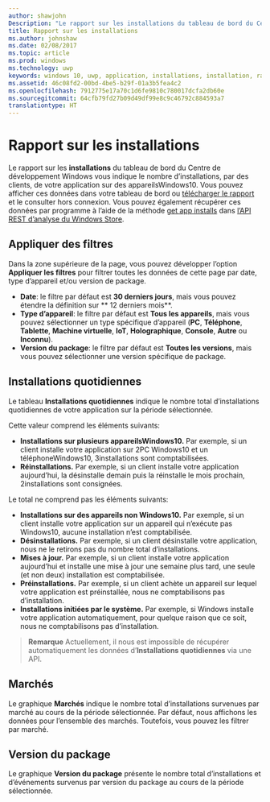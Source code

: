 ```yaml
---
author: shawjohn
Description: "Le rapport sur les installations du tableau de bord du Centre de développement Windows vous indique le nombre d’installations de votre application sur des appareilsWindows10."
title: Rapport sur les installations
ms.author: johnshaw
ms.date: 02/08/2017
ms.topic: article
ms.prod: windows
ms.technology: uwp
keywords: windows 10, uwp, application, installations, installation, rapport, analyse
ms.assetid: 46c08fd2-00bd-4be5-b29f-01a3b5fea4c2
ms.openlocfilehash: 7912775e17a70c1d6fe9810c780017dcfa2db60e
ms.sourcegitcommit: 64cfb79fd27b09d49df99e8c9c46792c884593a7
translationtype: HT
---
```

# <a name="installs-report"></a>Rapport sur les installations

Le rapport sur les **installations** du tableau de bord du Centre de développement Windows vous indique le nombre d’installations, par des clients, de votre application sur des appareilsWindows10. Vous pouvez afficher ces données dans votre tableau de bord ou [télécharger le rapport](download-analytic-reports.md) et le consulter hors connexion. Vous pouvez également récupérer ces données par programme à l’aide de la méthode [get app installs](../monetize/get-app-installs.md) dans [l’API REST d’analyse du Windows Store](../monetize/access-analytics-data-using-windows-store-services.md).


## <a name="apply-filters"></a>Appliquer des filtres


Dans la zone supérieure de la page, vous pouvez développer l’option **Appliquer les filtres** pour filtrer toutes les données de cette page par date, type d’appareil et/ou version de package.

-   **Date**: le filtre par défaut est **30 derniers jours**, mais vous pouvez étendre la définition sur **	12 derniers mois**.
-   **Type d’appareil**: le filtre par défaut est **Tous les appareils**, mais vous pouvez sélectionner un type spécifique d’appareil (**PC**, **Téléphone**, **Tablette**, **Machine virtuelle**, **IoT**, **Holographique**, **Console**, **Autre** ou **Inconnu**).
-   **Version du package**: le filtre par défaut est **Toutes les versions**, mais vous pouvez sélectionner une version spécifique de package.


## <a name="installs-daily"></a>Installations quotidiennes


Le tableau **Installations quotidiennes** indique le nombre total d’installations quotidiennes de votre application sur la période sélectionnée.

Cette valeur comprend les éléments suivants:
-   **Installations sur plusieurs appareilsWindows10.** Par exemple, si un client installe votre application sur 2PC Windows10 et un téléphoneWindows10, 3installations sont comptabilisées.
-   **Réinstallations.** Par exemple, si un client installe votre application aujourd’hui, la désinstalle demain puis la réinstalle le mois prochain, 2installations sont consignées.

Le total ne comprend pas les éléments suivants:
-   **Installations sur des appareils non Windows10.** Par exemple, si un client installe votre application sur un appareil qui n’exécute pas Windows10, aucune installation n’est comptabilisée.
-   **Désinstallations.** Par exemple, si un client désinstalle votre application, nous ne le retirons pas du nombre total d’installations.
-   **Mises à jour.** Par exemple, si un client installe votre application aujourd’hui et installe une mise à jour une semaine plus tard, une seule (et non deux) installation est comptabilisée.
-   **Préinstallations.** Par exemple, si un client achète un appareil sur lequel votre application est préinstallée, nous ne comptabilisons pas d’installation.
-   **Installations initiées par le système.** Par exemple, si Windows installe votre application automatiquement, pour quelque raison que ce soit, nous ne comptabilisons pas d’installation.

> **Remarque**  Actuellement, il nous est impossible de récupérer automatiquement les données d’**Installations quotidiennes** via une API.

## <a name="markets"></a>Marchés


Le graphique **Marchés** indique le nombre total d’installations survenues par marché au cours de la période sélectionnée. Par défaut, nous affichons les données pour l’ensemble des marchés. Toutefois, vous pouvez les filtrer par marché.


## <a name="package-version"></a>Version du package


Le graphique **Version du package** présente le nombre total d’installations et d’événements survenus par version du package au cours de la période sélectionnée.



 

 
